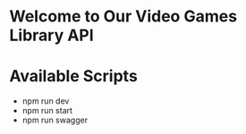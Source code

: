 # Welcome to Our Video Games Library API

# Available Scripts
 - npm run dev
 - npm run start
 - npm run swagger